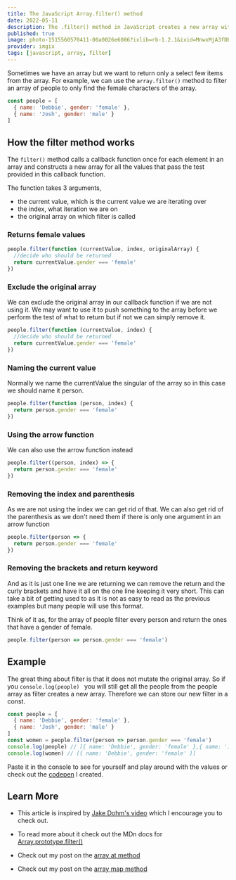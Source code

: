 ```yaml
---
title: The JavaScript Array.filter() method
date: 2022-05-11
description: The .filter() method in JavaScript creates a new array with all elements that pass the test implemented by the provided function.
published: true
image: photo-1515560570411-00a0026e6086?ixlib=rb-1.2.1&ixid=MnwxMjA3fDB8MHxzZWFyY2h8NXx8ZmlsdGVyfGVufDB8MHwwfHw%3D&auto=format&fit=crop&w=800&q=60
provider: imgix
tags: [javascript, array, filter]
---
```


Sometimes we have an array but we want to return only a select few items from the array. For example, we can use the `array.filter()` method to filter an array of people to only find the female characters of the array.

```jsx
const people = [
  { name: 'Debbie', gender: 'female' },
  { name: 'Josh', gender: 'male' }
]
```

## How the filter method works

The `filter()` method calls a callback function once for each element in an array and constructs a new array for all the values that pass the test provided in this callback function.

The function takes 3 arguments,

- the current value, which is the current value we are iterating over
- the index, what iteration we are on
- the original array on which filter is called

### Returns female values

```jsx
people.filter(function (currentValue, index, originalArray) {
  //decide who should be returned
  return currentValue.gender === 'female'
})
```

### Exclude the original array

We can exclude the original array in our callback function if we are not using it. We may want to use it to push something to the array before we perform the test of what to return but if not we can simply remove it.

```jsx
people.filter(function (currentValue, index) {
  //decide who should be returned
  return currentValue.gender === 'female'
})
```

### Naming the current value

Normally we name the currentValue the singular of the array so in this case we should name it person.

```jsx
people.filter(function (person, index) {
  return person.gender === 'female'
})
```

### Using the arrow function

We can also use the arrow function instead

```jsx
people.filter((person, index) => {
  return person.gender === 'female'
})
```

### Removing the index and parenthesis

As we are not using the index we can get rid of that. We can also get rid of the parenthesis as we don't need them if there is only one argument in an arrow function

```jsx
people.filter(person => {
  return person.gender === 'female'
})
```

### Removing the brackets and return keyword

And as it is just one line we are returning we can remove the return and the curly brackets and have it all on the one line keeping it very short. This can take a bit of getting used to as it is not as easy to read as the previous examples but many people will use this format.

Think of it as, for the array of people filter every person and return the ones that have a gender of female.

```jsx
people.filter(person => person.gender === 'female')
```

## Example

The great thing about filter is that it does not mutate the original array. So if you `console.log(people) ` you will still get all the people from the people array as filter creates a new array. Therefore we can store our new filter in a const.

```jsx
const people = [
  { name: 'Debbie', gender: 'female' },
  { name: 'Josh', gender: 'male' }
]
const women = people.filter(person => person.gender === 'female')
console.log(people) // [{ name: 'Debbie', gender: 'female' },{ name: 'Josh', gender: 'male' }]
console.log(women) // [{ name: 'Debbie', gender: 'female' }]
```

Paste it in the console to see for yourself and play around with the values or check out the [codepen](https://codepen.io/debs-obrien/pen/OJQRpPW) I created.

## Learn More

- This article is inspired by [Jake Dohm's video](https://simplygoodwork.com/blog/array-map-javascript-method) which I encourage you to check out.

- To read more about it check out the MDn docs for [Array.prototype.filter()](https://developer.mozilla.org/en-US/docs/Web/JavaScript/Reference/Global_Objects/Array/filter)
- Check out my post on the [array at method](/blog/js-array-at-method)
- Check out my post on the [array map method](/blog/js-array-map-method)
